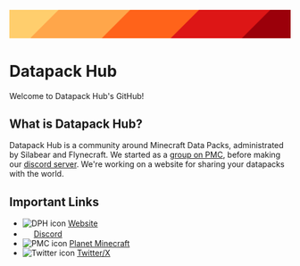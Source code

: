 ![banner](https://raw.githubusercontent.com/Datapack-Hub/frontend/main/static/bg_banner.png)

# Datapack Hub
Welcome to Datapack Hub's GitHub!

## What is Datapack Hub?
Datapack Hub is a community around Minecraft Data Packs, administrated by Silabear and Flynecraft. We started as a [group on PMC](https://planetminecraft.com/group/daily_datapackers), before making our [discord server](https://discord.gg/aEXsdjjdu4). We're working on a website for sharing your datapacks with the world.

## Important Links
- ![DPH icon](https://datapackhub.net/favicon-16x16.png) [Website](https://datapackhub.net)
- <img src="https://discord.com/assets/847541504914fd33810e70a0ea73177e.ico"  width="16" height="16"> [Discord](https://discord.gg/aEXsdjjdu4)
- ![PMC icon](https://www.planetminecraft.com/favicon.ico) [Planet Minecraft](https://planetminecraft.com/group/daily_datapackers)
- ![Twitter icon](https://twitter.com/favicon.ico) [Twitter/X](https://twitter.com/datapackhub)
